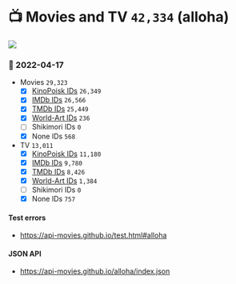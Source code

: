 # :tv: Movies and TV `42,334` (alloha)

<a href="https://API-Movies.github.io"><img src="https://API-Movies.github.io/banner.png?cache"></a>

### :date: 2022-04-17
- Movies `29,323`
  - [x] <a href="https://API-Movies.github.io/alloha/movie_kinopoisk_ids.json">KinoPoisk IDs</a> `26,349`
  - [x] <a href="https://API-Movies.github.io/alloha/movie_imdb_ids.json">IMDb IDs</a> `26,566`
  - [x] <a href="https://API-Movies.github.io/alloha/movie_tmdb_ids.json">TMDb IDs</a> `25,449`
  - [x] <a href="https://API-Movies.github.io/alloha/movie_world_art_ids.json">World-Art IDs</a> `236`
  - [ ] Shikimori IDs `0`
  - [x] None IDs `568`
- TV `13,011`
  - [x] <a href="https://API-Movies.github.io/alloha/tv_kinopoisk_ids.json">KinoPoisk IDs</a> `11,180`
  - [x] <a href="https://API-Movies.github.io/alloha/tv_imdb_ids.json">IMDb IDs</a> `9,780`
  - [x] <a href="https://API-Movies.github.io/alloha/tv_tmdb_ids.json">TMDb IDs</a> `8,426`
  - [x] <a href="https://API-Movies.github.io/alloha/tv_world_art_ids.json">World-Art IDs</a> `1,384`
  - [ ] Shikimori IDs `0`
  - [x] None IDs `757`
#### Test errors
- <a href='https://api-movies.github.io/test.html#alloha'>https://api-movies.github.io/test.html#alloha</a>
#### JSON API
- <a href='https://api-movies.github.io/alloha/index.json'>https://api-movies.github.io/alloha/index.json</a>
